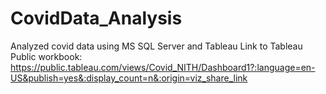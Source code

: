 # CovidData_Analysis
Analyzed covid data using MS SQL Server and Tableau 
Link to Tableau Public workbook: https://public.tableau.com/views/Covid_NITH/Dashboard1?:language=en-US&publish=yes&:display_count=n&:origin=viz_share_link
